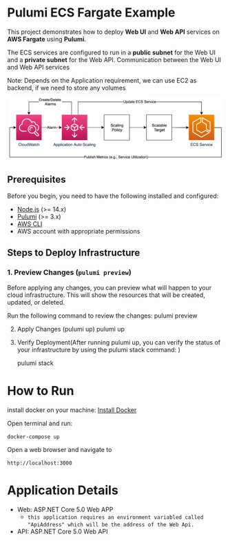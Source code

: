 # Pulumi ECS Fargate Example

This project demonstrates how to deploy **Web UI** and **Web API** services on **AWS Fargate** using **Pulumi**.

The ECS services are configured to run in a **public subnet** for the Web UI and a **private subnet** for the Web API. Communication between the Web UI and Web API services

Note: Depends on the Application requirement, we can use EC2 as backend, if we need to store any volumes

![AWS-Fargate](aws-fargate.png)


## Prerequisites

Before you begin, you need to have the following installed and configured:

- [Node.js](https://nodejs.org/) (>= 14.x)
- [Pulumi](https://www.pulumi.com/docs/get-started/install/) (>= 3.x)
- [AWS CLI](https://docs.aws.amazon.com/cli/latest/userguide/install-cliv2.html)
- AWS account with appropriate permissions


## Steps to Deploy Infrastructure

### 1. Preview Changes (`pulumi preview`)

Before applying any changes, you can preview what will happen to your cloud infrastructure. This will show the resources that will be created, updated, or deleted.

Run the following command to review the changes:
pulumi preview

2. Apply Changes (pulumi up) 
    pulumi up
 
3. Verify Deployment(After running pulumi up, you can verify the status of your infrastructure by using the pulumi stack command:
)

   pulumi stack

# How to Run

install docker on your machine: [Install Docker](https://docs.docker.com/engine/install/)


Open terminal and run:
```
docker-compose up
```

Open a web browser and navigate to 
```
http://localhost:3000
```


# Application Details

- Web: ASP.NET Core 5.0 Web APP
  - `this application requires an environment variabled called "ApiAddress" which will be the address of the Web Api.`
- API: ASP.NET Core 5.0 Web API


